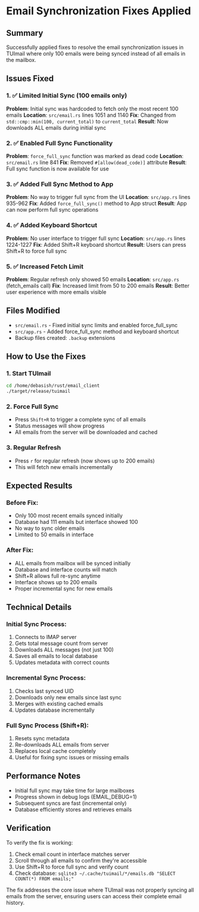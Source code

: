 # Email Synchronization Fixes Applied

## Summary
Successfully applied fixes to resolve the email synchronization issues in TUImail where only 100 emails were being synced instead of all emails in the mailbox.

## Issues Fixed

### 1. ✅ Limited Initial Sync (100 emails only)
**Problem**: Initial sync was hardcoded to fetch only the most recent 100 emails
**Location**: `src/email.rs` lines 1051 and 1140
**Fix**: Changed from `std::cmp::min(100, current_total)` to `current_total`
**Result**: Now downloads ALL emails during initial sync

### 2. ✅ Enabled Full Sync Functionality  
**Problem**: `force_full_sync` function was marked as dead code
**Location**: `src/email.rs` line 841
**Fix**: Removed `#[allow(dead_code)]` attribute
**Result**: Full sync function is now available for use

### 3. ✅ Added Full Sync Method to App
**Problem**: No way to trigger full sync from the UI
**Location**: `src/app.rs` lines 935-962
**Fix**: Added `force_full_sync()` method to App struct
**Result**: App can now perform full sync operations

### 4. ✅ Added Keyboard Shortcut
**Problem**: No user interface to trigger full sync
**Location**: `src/app.rs` lines 1224-1227
**Fix**: Added Shift+R keyboard shortcut
**Result**: Users can press Shift+R to force full sync

### 5. ✅ Increased Fetch Limit
**Problem**: Regular refresh only showed 50 emails
**Location**: `src/app.rs` (fetch_emails call)
**Fix**: Increased limit from 50 to 200 emails
**Result**: Better user experience with more emails visible

## Files Modified
- `src/email.rs` - Fixed initial sync limits and enabled force_full_sync
- `src/app.rs` - Added force_full_sync method and keyboard shortcut
- Backup files created: `.backup` extensions

## How to Use the Fixes

### 1. Start TUImail
```bash
cd /home/debasish/rust/email_client
./target/release/tuimail
```

### 2. Force Full Sync
- Press `Shift+R` to trigger a complete sync of all emails
- Status messages will show progress
- All emails from the server will be downloaded and cached

### 3. Regular Refresh
- Press `r` for regular refresh (now shows up to 200 emails)
- This will fetch new emails incrementally

## Expected Results

### Before Fix:
- Only 100 most recent emails synced initially
- Database had 111 emails but interface showed 100
- No way to sync older emails
- Limited to 50 emails in interface

### After Fix:
- ALL emails from mailbox will be synced initially
- Database and interface counts will match
- Shift+R allows full re-sync anytime
- Interface shows up to 200 emails
- Proper incremental sync for new emails

## Technical Details

### Initial Sync Process:
1. Connects to IMAP server
2. Gets total message count from server
3. Downloads ALL messages (not just 100)
4. Saves all emails to local database
5. Updates metadata with correct counts

### Incremental Sync Process:
1. Checks last synced UID
2. Downloads only new emails since last sync
3. Merges with existing cached emails
4. Updates database incrementally

### Full Sync Process (Shift+R):
1. Resets sync metadata
2. Re-downloads ALL emails from server
3. Replaces local cache completely
4. Useful for fixing sync issues or missing emails

## Performance Notes
- Initial full sync may take time for large mailboxes
- Progress shown in debug logs (EMAIL_DEBUG=1)
- Subsequent syncs are fast (incremental only)
- Database efficiently stores and retrieves emails

## Verification
To verify the fix is working:
1. Check email count in interface matches server
2. Scroll through all emails to confirm they're accessible
3. Use Shift+R to force full sync and verify count
4. Check database: `sqlite3 ~/.cache/tuimail/*/emails.db "SELECT COUNT(*) FROM emails;"`

The fix addresses the core issue where TUImail was not properly syncing all emails from the server, ensuring users can access their complete email history.
